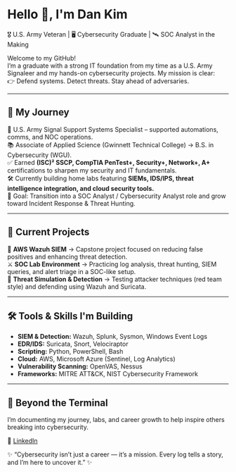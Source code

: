 # Hello 👋, I'm Dan Kim  
🎖️ U.S. Army Veteran | 🖥️ Cybersecurity Graduate | 🛰️ SOC Analyst in the Making  

Welcome to my GitHub!  
I’m a graduate with a strong IT foundation from my time as a U.S. Army Signaleer and my hands-on cybersecurity projects. My mission is clear:  
👉 Defend systems. Detect threats. Stay ahead of adversaries.  

---

## 🧭 My Journey  
📍 U.S. Army Signal Support Systems Specialist – supported automations, comms, and NOC operations.  
📚 Associate of Applied Science (Gwinnett Technical College) → B.S. in Cybersecurity (WGU).  
✅ Earned **(ISC)² SSCP, CompTIA PenTest+, Security+, Network+, A+** certifications to sharpen my security and IT fundamentals.  
🛠️ Currently building home labs featuring **SIEMs, IDS/IPS, threat intelligence integration, and cloud security tools.**  
🎯 Goal: Transition into a SOC Analyst / Cybersecurity Analyst role and grow toward Incident Response & Threat Hunting.  

---

## 🔬 Current Projects  
🍯 **AWS Wazuh SIEM** → Capstone project focused on reducing false positives and enhancing threat detection.  
⚔️ **SOC Lab Environment** → Practicing log analysis, threat hunting, SIEM queries, and alert triage in a SOC-like setup.  
🧪 **Threat Simulation & Detection** → Testing attacker techniques (red team style) and defending using Wazuh and Suricata.  

---

## 🛠️ Tools & Skills I'm Building  
- **SIEM & Detection:** Wazuh, Splunk, Sysmon, Windows Event Logs  
- **EDR/IDS:** Suricata, Snort, Velociraptor  
- **Scripting:** Python, PowerShell, Bash  
- **Cloud:** AWS, Microsoft Azure (Sentinel, Log Analytics)  
- **Vulnerability Scanning:** OpenVAS, Nessus  
- **Frameworks:** MITRE ATT&CK, NIST Cybersecurity Framework  

---

## 🎥 Beyond the Terminal  
I’m documenting my journey, labs, and career growth to help inspire others breaking into cybersecurity.  

📎 [LinkedIn](https://www.linkedin.com/in/djhyunkim/)

✨ “Cybersecurity isn’t just a career — it’s a mission. Every log tells a story, and I’m here to uncover it.” ✨  







<!--
**djhyunkim/djhyunkim** is a ✨ _special_ ✨ repository because its `README.md` (this file) appears on your GitHub profile.

Here are some ideas to get you started:

- 🔭 I’m currently working on ...
- 🌱 I’m currently learning ...
- 👯 I’m looking to collaborate on ...
- 🤔 I’m looking for help with ...
- 💬 Ask me about ...
- 📫 How to reach me: ...
- 😄 Pronouns: ...
- ⚡ Fun fact: ...
-->

